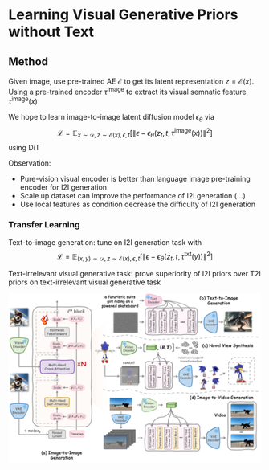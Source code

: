 # Learning Visual Generative Priors without Text

## Method

Given image, use pre-trained AE $\mathcal{E}$ to get its latent representation $z=\mathcal{E}(x)$. Using a pre-trained encoder $\tau^{\text{image}}$ to extract its visual semnatic feature $\tau^{\text{image}}(x)$

We hope to learn image-to-image latent diffusion model $\epsilon_\theta$ via
$$
\mathcal{L}=\mathbb{E}_{x\sim\mathcal{D},z\sim\mathcal{E}(x),\epsilon,t} [\|\epsilon-\epsilon_\theta(z_t,t,\tau^{\text{image}}(x))\|^2]
$$
using DiT

Observation:
- Pure-vision visual encoder is better than language image pre-training encoder for I2I generation
- Scale up dataset can improve the performance of I2I generation (...)
- Use local features as condition decrease the difficulty of I2I generation

### Transfer Learning

Text-to-image generation: tune on I2I generation task with
$$
\mathcal{L}=\mathbb{E}_{(x,y)\sim\mathcal{D},z\sim\mathcal{E}(x),\epsilon,t} [\|\epsilon-\epsilon_\theta(z_t,t,\tau^{\text{txt}}(y))\|^2]
$$

Text-irrelevant visual generative task: prove superiority of I2I priors over T2I priors on text-irrelevant visual generative task

![Lumos](fig/lumos.png)